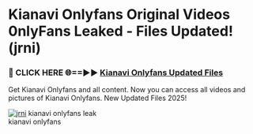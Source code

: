 # Kianavi Onlyfans Original Videos 0nlyFans Leaked - Files Updated! (jrni)

<h3>🔴 CLICK HERE 🌐==►► <a href="https://tinyurl.com/x26r9saj" rel="nofollow">Kianavi Onlyfans Updated Files</a></h3>

Get Kianavi Onlyfans and all content. Now you can access all videos and pictures of Kianavi Onlyfans. New Updated Files 2025!

[![jrni](https://i.imgur.com/LkgZPqh.gif)](https://tinyurl.com/x26r9saj)
kianavi onlyfans leak<br>
kianavi onlyfans
